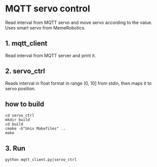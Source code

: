 # MQTT servo control

Read interval from MQTT servo and move servo according to the value.
Uses smart servo from MemeRobotics.

## 1. mqtt_client

Read interval from MQTT server and print it.

## 2. servo_ctrl

Reads interval in float format in range (0, 10] from stdin, then maps it to servo position.

## how to build

```SHELL
cd servo_ctrl
mkdir build
cd build
cmake -G"Unix Makefiles" ..
make
```

## 3. Run

```SHELL
python mqtt_client.py|servo_ctrl
```

